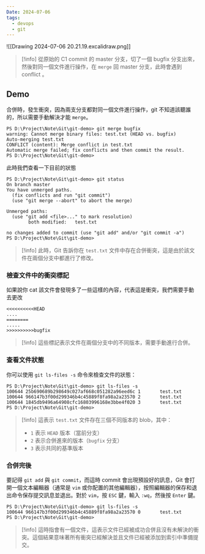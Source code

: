 ```yaml
---
Date: 2024-07-06
tags:
  - devops
  - git
---
```

![[Drawing 2024-07-06 20.21.19.excalidraw.png]]

>[!info]
>從原始的 C1 commit 的 master 分支，切了一個 bugfix 分支出來，然後對同一個文件進行操作，在 `merge` 回 master 分支，此時會遇到 conflict 。

## Demo
合併時，發生衝突，因為兩支分支都對同一個文件進行操作，git 不知道該聽誰的，所以需要手動解決才能 `merge`。
```shell
PS D:\Project\Note\Git\git-demo> git merge bugfix
warning: Cannot merge binary files: test.txt (HEAD vs. bugfix)
Auto-merging test.txt
CONFLICT (content): Merge conflict in test.txt
Automatic merge failed; fix conflicts and then commit the result.
PS D:\Project\Note\Git\git-demo>
```

此時我們查看一下目前的狀態
```shell
PS D:\Project\Note\Git\git-demo> git status
On branch master
You have unmerged paths.
  (fix conflicts and run "git commit")
  (use "git merge --abort" to abort the merge)

Unmerged paths:
  (use "git add <file>..." to mark resolution)
        both modified:   test.txt

no changes added to commit (use "git add" and/or "git commit -a")
PS D:\Project\Note\Git\git-demo>
```
>[!info]
>此時，Git 告訴你在 `test.txt` 文件中存在合併衝突，這是由於該文件在兩個分支中都進行了修改。
### 檢查文件中的衝突標記
如果說你 cat 該文件會發現多了一些這樣的內容，代表這是衝突，我們需要手動去更改
```shell
<<<<<<<<<<HEAD
....
========
.....
>>>>>>>>>>bugfix
```
>[!info]
>這些標記表示文件在兩個分支中的不同版本，需要手動進行合併。
### 查看文件狀態
你可以使用 `git ls-files -s` 命令來檢查文件的狀態：
```shell
PS D:\Project\Note\Git\git-demo> git ls-files -s
100644 25b690689b298649c027af668c051282a96eed6c 1       test.txt
100644 966147b3f00d299346b4c45889f8fa98a2a23570 2       test.txt
100644 1845db9496a64908cfc16803996168e3bbe4f020 3       test.txt
PS D:\Project\Note\Git\git-demo>
```
>[!info]
>這表示 `test.txt` 文件存在三個不同版本的 blob，其中：
>- `1` 表示 `HEAD` 版本（當前分支）
>- `2` 表示合併進來的版本（`bugfix` 分支）
>- `3` 表示共同的基準版本
### 合併完後
要記得 `git add` 與 `git commit`，而這時 commit 會出現預設好的訊息，Git 會打開一個文本編輯器（通常是 `vim` 或你配置的其他編輯器），按照編輯器的保存和退出命令保存提交訊息並退出。對於 `vim`，按 `ESC` 鍵，輸入 `:wq`，然後按 `Enter` 鍵。

```shell
PS D:\Project\Note\Git\git-demo> git ls-files -s
100644 966147b3f00d299346b4c45889f8fa98a2a23570 0       test.txt
PS D:\Project\Note\Git\git-demo>
```
>[!info]
>這時指會有一個文件，這表示文件已經被成功合併且沒有未解決的衝突。這個結果意味著所有衝突已經解決並且文件已經被添加到索引中準備提交。




